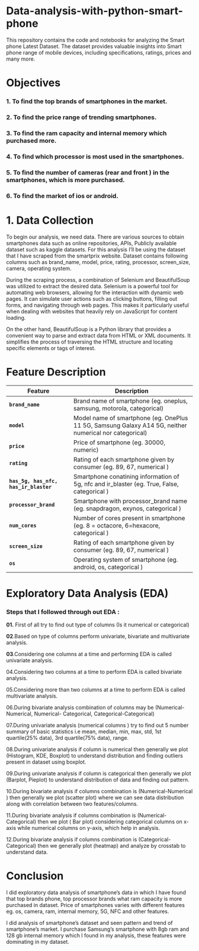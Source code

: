 # Data-analysis-with-python-smart-phone

This repository contains the code and notebooks for analyzing the Smart phone  Latest Dataset. The dataset provides valuable insights into Smart phone range of mobile devices, including specifications, ratings, prices and many more.

# Objectives

### 1. To find the top brands of smartphones in the market.

### 2. To find the price range of trending smartphones.

### 3. To find the ram capacity and internal memory which purchased more.

### 4. To find which processor is most used in the smartphones.

### 5. To find the number of cameras (rear and front ) in the smartphones, which is more purchased.

### 6. To find the market of ios or android.

# 1. Data Collection

To begin our analysis, we need data. There are various sources to obtain smartphones data such as online repositories, APIs, Publicly available dataset such as kaggle datasets. For this analysis I’ll be using the dataset that I have scraped from the smartprix website. Dataset contains following columns such as brand_name, model, price, rating, processor, screen_size, camera, operating system.

During the scraping process, a combination of Selenium and BeautifulSoup was utilized to extract the desired data. Selenium is a powerful tool for automating web browsers, allowing for the interaction with dynamic web pages. It can simulate user actions such as clicking buttons, filling out forms, and navigating through web pages. This makes it particularly useful when dealing with websites that heavily rely on JavaScript for content loading.

On the other hand, BeautifulSoup is a Python library that provides a convenient way to parse and extract data from HTML or XML documents. It simplifies the process of traversing the HTML structure and locating specific elements or tags of interest.

# Feature Description 

| Feature  | Description |
| --- | --- |
| **`brand_name`**                      | Brand name of smartphone (eg. oneplus, samsung, motorola, categorical) |
| **`model`**                           | Model name of smartphone (eg. OnePlus 11 5G, Samsung Galaxy A14 5G, neither numerical nor categorical) |
| **`price`**                           | Price of smartphone (eg. 30000, numeric)|
| **`rating`**                          | Rating of each smartphone given by consumer (eg. 89, 67, numerical ) |
| **`has_5g, has_nfc, has_ir_blaster`** | Smartphone conatining information of 5g, nfc and ir_blaster (eg. True, False, categorical )|
| **`processor_brand`**                 |  Smartphone with processor_brand name (eg. snapdragon, exynos, categorical ) |
| **`num_cores`**                       |Number of cores present in smartphone (eg. 8 = octacore, 6=hexacore, categorical )|
| **`screen_size `**                    | Rating of each smartphone given by consumer (eg. 89, 67, numerical ) |
| **`os `**                             |  Operating system of smartphone (eg. android, os, categorical ) |
                                    

# Exploratory Data Analysis (EDA)  

### Steps that I followed through out EDA :

**01.**  First of all try to find out type of columns (Is it numerical or categorical)

**02**.Based on type of columns perform univariate, bivariate and multivariate analysis.

**03**.Considering one columns at a time and performing EDA is called univariate analysis.

04.Considering two columns at a time to perform EDA is called bivariate analysis.

05.Considering more than two columns at a time to perform EDA is called multivariate analysis.

06.During bivariate analysis combination of columns may be (Numerical- Numerical, Numerical- Categorical, Categorical-Categorical)

07.During univariate analysis (numerical columns ) try to find out 5 number summary of basic statistics i.e mean, median, min, max, std, 1st quartile(25% data), 3rd quartile(75% data), range.

08.During univariate analysis if column is numerical then generally we plot (Histogram, KDE, Boxplot) to understand distribution and finding outliers present in dataset using boxplot.

09.During univariate analysis if column is categorical then generally we plot (Barplot, Pieplot) to understand distribution of data and finding out pattern.

10.During bivariate analysis if columns combination is (Numerical-Numerical ) then generally we plot (scatter plot) where we can see data distribution along with correlation between two features/columns.

11.During bivariate analysis if columns combination is (Numerical-Categorical) then we plot ( Bar plot) considering categorical columns on x-axis while numerical columns on y-axis, which help in analysis.

12.During bivariate analysis if columns combination is (Categorical-Categorical) then we generally plot (heatmap) and analyze by crosstab to understand data.

# Conclusion
I did exploratory data analysis of smartphone’s data in which I have found that top brands phone, top processor brands what ram capacity is more purchased in dataset. Price of smartphones varies with different features eg. os, camera, ram, internal memory, 5G, NFC and other features.

I did analysis of smartphone’s dataset and seen pattern and trend of smartphone’s market. I purchase Samsung’s smartphone with 8gb ram and 128 gb internal memory which I found in my analysis, these features were dominating in my dataset. 
